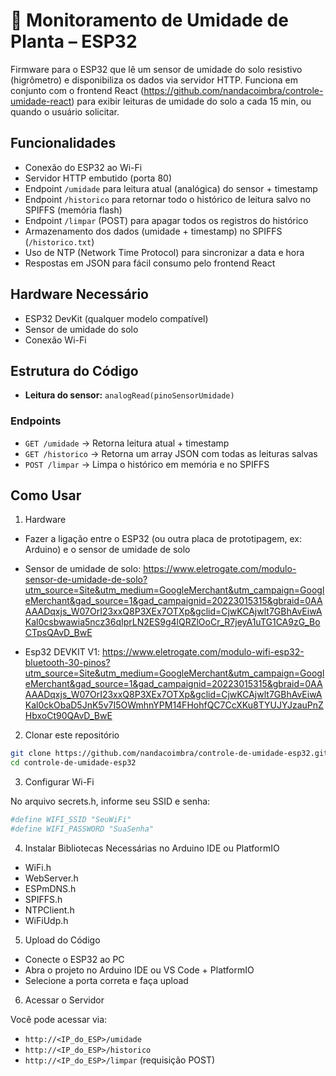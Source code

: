 # 🌱 Monitoramento de Umidade de Planta – ESP32

Firmware para o ESP32 que lê um sensor de umidade do solo resistivo (higrômetro) e disponibiliza os dados via servidor HTTP.  Funciona em conjunto com o frontend React (https://github.com/nandacoimbra/controle-umidade-react) para exibir leituras de umidade do solo a cada 15 min, ou quando o usuário solicitar.

## Funcionalidades

- Conexão do ESP32 ao Wi-Fi
- Servidor HTTP embutido (porta 80)
- Endpoint `/umidade` para leitura atual (analógica) do sensor + timestamp
- Endpoint `/historico` para retornar todo o histórico de leitura salvo no SPIFFS (memória flash)
- Endpoint `/limpar` (POST) para apagar todos os registros do histórico
- Armazenamento dos dados (umidade + timestamp) no SPIFFS (`/historico.txt`)
- Uso de NTP (Network Time Protocol) para sincronizar a data e hora
- Respostas em JSON para fácil consumo pelo frontend React

## Hardware Necessário

- ESP32 DevKit (qualquer modelo compatível)
- Sensor de umidade do solo
- Conexão Wi-Fi

## Estrutura do Código

- **Leitura do sensor:** `analogRead(pinoSensorUmidade)`  

### Endpoints

- `GET /umidade` → Retorna leitura atual + timestamp  
- `GET /historico` → Retorna um array JSON com todas as leituras salvas  
- `POST /limpar` → Limpa o histórico em memória e no SPIFFS

## Como Usar

1. Hardware

- Fazer a ligação entre o ESP32 (ou outra placa de prototipagem, ex: Arduino) e o sensor de umidade de solo
- Sensor de umidade de solo: https://www.eletrogate.com/modulo-sensor-de-umidade-de-solo?utm_source=Site&utm_medium=GoogleMerchant&utm_campaign=GoogleMerchant&gad_source=1&gad_campaignid=20223015315&gbraid=0AAAAADqxjs_W07OrI23xxQ8P3XEx7OTXp&gclid=CjwKCAjwlt7GBhAvEiwAKal0csbwawia5ncz36qIprLN2ES9g4lQRZlOoCr_R7jeyA1uTG1CA9zG_BoCTpsQAvD_BwE

- Esp32 DEVKIT V1: https://www.eletrogate.com/modulo-wifi-esp32-bluetooth-30-pinos?utm_source=Site&utm_medium=GoogleMerchant&utm_campaign=GoogleMerchant&gad_source=1&gad_campaignid=20223015315&gbraid=0AAAAADqxjs_W07OrI23xxQ8P3XEx7OTXp&gclid=CjwKCAjwlt7GBhAvEiwAKal0ckObaD5JnK5v7I5OWmhnYPM14FHohfQC7CcXKu8TYUJYJzauPnZHbxoCt90QAvD_BwE


2. Clonar este repositório  
```bash
git clone https://github.com/nandacoimbra/controle-de-umidade-esp32.git
cd controle-de-umidade-esp32
```
3. Configurar Wi-Fi

No arquivo secrets.h, informe seu SSID e senha:
```bash
#define WIFI_SSID "SeuWiFi"
#define WIFI_PASSWORD "SuaSenha"

```
4. Instalar Bibliotecas Necessárias no Arduino IDE ou PlatformIO
- WiFi.h
- WebServer.h
- ESPmDNS.h
- SPIFFS.h
- NTPClient.h
- WiFiUdp.h

5. Upload do Código
- Conecte o ESP32 ao PC
- Abra o projeto no Arduino IDE ou VS Code + PlatformIO
- Selecione a porta correta e faça upload

6. Acessar o Servidor

Você pode acessar via:

- `http://<IP_do_ESP>/umidade`
- `http://<IP_do_ESP>/historico`
- `http://<IP_do_ESP>/limpar` (requisição POST)